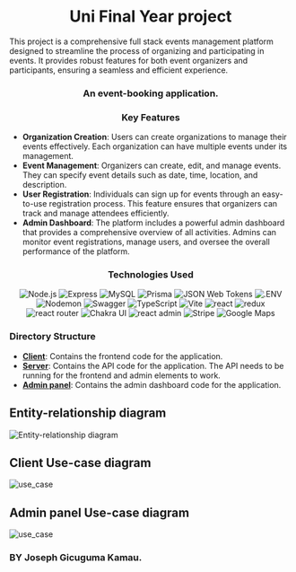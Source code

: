 <div align="center">
  <h1>
     Uni Final Year project
  </h1>
</div>

This project is a comprehensive full stack events management platform designed to streamline the process of organizing and participating in events. It provides robust features for both event organizers and participants, ensuring a seamless and efficient experience.


<div align="center">
  <h3>An event-booking application.</h3>

</div>

<div align="center">
  <h3> Key Features</h3>
</div>

- **Organization Creation**: Users can create organizations to manage their events effectively. Each organization can have multiple events under its management.
- **Event Management**: Organizers can create, edit, and manage events. They can specify event details such as date, time, location, and description.
- **User Registration**: Individuals can sign up for events through an easy-to-use registration process. This feature ensures that organizers can track and manage attendees efficiently.
- **Admin Dashboard**: The platform includes a powerful admin dashboard that provides a comprehensive overview of all activities. Admins can monitor event registrations, manage users, and oversee the overall performance of the platform.

<div align="center">
 <h3>Technologies Used</h3>
</div>

<div align="center">
  <img alt="Node.js" src="https://img.shields.io/badge/-Node.js-339933.svg?style=for-the-badge&logo=node.js&logoColor=white" />
  <img alt="Express" src="https://img.shields.io/badge/-Express-000000.svg?style=for-the-badge&logo=express&logoColor=white" />
  <img alt="MySQL" src="https://img.shields.io/badge/-MySQL-4479A1.svg?style=for-the-badge&logo=mysql&logoColor=white" />
  <img alt="Prisma" src="https://img.shields.io/badge/-Prisma-2D3748.svg?style=for-the-badge&logo=prisma&logoColor=white" />
  <img alt="JSON Web Tokens" src="https://img.shields.io/badge/-JWT-000000.svg?style=for-the-badge&logo=JSONWebTokens&logoColor=white" />
  <img alt=".ENV" src="https://img.shields.io/badge/-.ENV-ECD53F.svg?style=for-the-badge&logo=.ENV&logoColor=black" />
  <img alt="Nodemon" src="https://img.shields.io/badge/-Nodemon-76D04B.svg?style=for-the-badge&logo=nodemon&logoColor=white" />
  <img alt="Swagger" src="https://img.shields.io/badge/-Swagger-85EA2D.svg?style=for-the-badge&logo=Swagger&logoColor=black" />
  <img alt="TypeScript" src="https://img.shields.io/badge/-TypeScript-3178C6.svg?style=for-the-badge&logo=TypeScript&logoColor=white" />
  <img alt="Vite" src="https://img.shields.io/badge/-Vite-646CFF.svg?style=for-the-badge&logo=Vite&logoColor=white" />
  <img alt="react" src="https://img.shields.io/badge/-React-61DAFB.svg?style=for-the-badge&logo=react&logoColor=black" />
  <img alt="redux" src="https://img.shields.io/badge/-Redux-764ABC.svg?style=for-the-badge&logo=redux&logoColor=white" />
  <img alt="react router" src="https://img.shields.io/badge/-React%20Router-CA4245.svg?style=for-the-badge&logo=react-router&logoColor=white" />
  <img alt="Chakra UI" src="https://img.shields.io/badge/-Chakra%20UI-319795.svg?style=for-the-badge&logo=ChakraUI&logoColor=white" />
  <img alt="react admin" src="https://img.shields.io/badge/-React%20admin-1a237e.svg?style=for-the-badge&logo=react&logoColor=white" />
  <img alt="Stripe" src="https://img.shields.io/badge/-Stripe-008CDD.svg?style=for-the-badge&logo=Stripe&logoColor=white" />
  <img alt="Google Maps" src="https://img.shields.io/badge/-Google%20Maps-4285F4.svg?style=for-the-badge&logo=Google-Maps&logoColor=white" />
</div>

### Directory Structure
- **[Client](client/README.md)**: Contains the frontend code for the application.
- **[Server](api/README.md)**: Contains the API code for the application. The API needs to be running for the frontend and admin elements to work.
- **[Admin panel](admin/README.md)**: Contains the admin dashboard code for the application.

## Entity-relationship diagram

![Entity-relationship diagram](https://user-images.githubusercontent.com/32570823/231519268-dd62702f-b62f-4f72-ac1e-0f76770859a5.png)

## Client Use-case diagram

![use_case](https://user-images.githubusercontent.com/32570823/231520536-d8f04be2-98d5-4665-9697-db651fb9cefd.jpg)

## Admin panel Use-case diagram

![use_case](https://user-images.githubusercontent.com/32570823/231520809-5d36f20c-04de-4498-9560-3af8b66d2162.jpg)




### BY Joseph Gicuguma Kamau.
